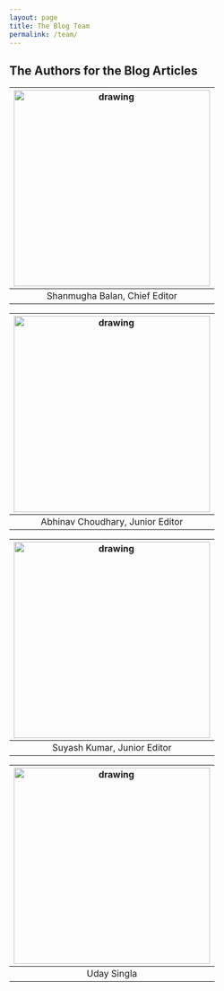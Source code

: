 ```yaml
---
layout: page
title: The Blog Team
permalink: /team/
---
```


## The Authors for the Blog Articles

|<img src="https://bitsphyassoc.github.io/assets/images/b.jpeg" alt="drawing" style="width:350px;"/>| 
|:--:| 
| Shanmugha Balan, Chief Editor | 

|<img src="https://bitsphyassoc.github.io/assets/images/abhinav.jpg" alt="drawing" style="width:350px;"/>| 
|:--:| 
| Abhinav Choudhary, Junior Editor | 

|<img src="https://bitsphyassoc.github.io/assets/images/suyash.png" alt="drawing" style="width:350px;"/>| 
|:--:| 
| Suyash Kumar, Junior Editor | 

|<img src="https://bitsphyassoc.github.io/assets/images/uday.jpg" alt="drawing" style="width:350px;"/>| 
|:--:| 
| Uday Singla | 

